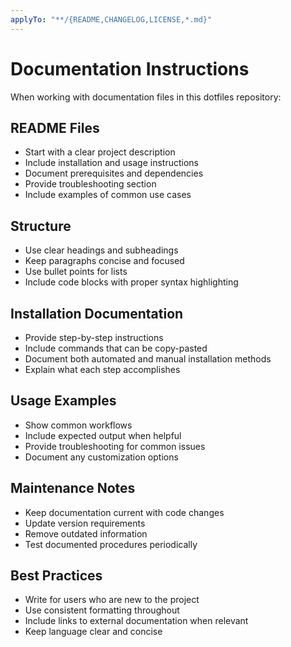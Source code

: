 ```yaml
---
applyTo: "**/{README,CHANGELOG,LICENSE,*.md}"
---
```


# Documentation Instructions

When working with documentation files in this dotfiles repository:

## README Files

- Start with a clear project description
- Include installation and usage instructions
- Document prerequisites and dependencies
- Provide troubleshooting section
- Include examples of common use cases

## Structure

- Use clear headings and subheadings
- Keep paragraphs concise and focused
- Use bullet points for lists
- Include code blocks with proper syntax highlighting

## Installation Documentation

- Provide step-by-step instructions
- Include commands that can be copy-pasted
- Document both automated and manual installation methods
- Explain what each step accomplishes

## Usage Examples

- Show common workflows
- Include expected output when helpful
- Provide troubleshooting for common issues
- Document any customization options

## Maintenance Notes

- Keep documentation current with code changes
- Update version requirements
- Remove outdated information
- Test documented procedures periodically

## Best Practices

- Write for users who are new to the project
- Use consistent formatting throughout
- Include links to external documentation when relevant
- Keep language clear and concise
